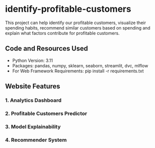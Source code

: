 identify-profitable-customers
==============================

This project can help identify our profitable customers, visualize their spending habits, recommend similar customers based on spending and explain what factors contribute for profitable customers.

## Code and Resources Used
* Python Version: 3.11
* Packages: pandas, numpy, sklearn, seaborn, streamlit, dvc, mlflow
* For Web Framework Requirements: pip install -r requirements.txt

## Website Features
### 1. Analytics Dashboard
### 2. Profitable Customers Predictor
### 3. Model Explainability
### 4. Recommender System
